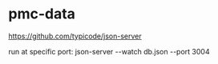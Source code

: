 # pmc-data

https://github.com/typicode/json-server

run at specific port: 
json-server --watch db.json --port 3004
